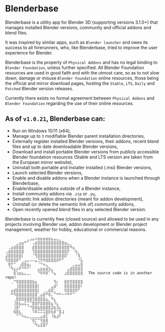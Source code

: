 # Blenderbase

Blenderbase is a utility app for Blender 3D (supporting versions 3.1.0+) that manages installed Blender versions, community and official addons and blend files.

It was inspired by similar apps, such as `Blender launcher` and owes its success to all forerunners, who, like Blenderbase, tried to improve the user experience for Blender.

Blenderbase is the property of `Physical Addons` and has no legal binding to `Blender Foundation`, unless further specified. All Blender Foundation resources are used in good faith and with the utmost care, so as to not slow down, damage or misuse `Blender Foundation` online resources, those being the official and mirror download pages, hosting the `Stable`, `LTS`, `Daily` and `Patched` Blender version releases. 

Currently there exists no formal agreement between `Physical Addons` and `Blender Foundation` regarding the use of their online resources.

## As of `v1.0.21`, Blenderbase can:
- Run on Windows 10/11 (x64),
- Manage up to `3` modifiable Blender parent installation directories,
- Externally register installed Blender versions, their addons, recent blend files and up to date downloadable Blender versions,
- Download and install portable Blender versions from publicly accessible Blender foundation resources (Stable and LTS version are taken from the European mirror website),
- Uninstall both portable and installer installed (.msi) Blender versions,
- Launch selected Blender versions, 
- Enable and disable addons when a Blender instance is launched through Blenderbase,
- Enable/disable addons outside of a Blender instance,
- Install community addons via `.zip` or `.py`,
- Semantic link addon directories (meant for addon development),
- Uninstall (or delete the semantic link of) community addons,
- Open recently opened blend files in any selected Blender version.

Blenderbase is currently free (closed source) and allowed to be used in any projects involving Blender use, addon development or Blender project management, weather for hobby, educational or commercial reasons.

```
⠀⠀⠀⠀⠀⠀⠀⠀⣀⣠⣤⠴⣶⣶⣶⣶⣶⣦⣤⣄⣀⠀⠀⠀⠀⠀⠀⠀⠀⠀⠀
⠀⠀⠀⠀⣀⣴⣶⠛⠉⠀⢠⣾⣿⣿⣿⣿⣿⣿⣿⣿⣿⣿⣶⣄⡀⠀⠀⠀⠀⠀⠀
⠀⢀⣴⣾⣿⣿⣿⠀⠀⠀⣾⣿⣿⣿⣿⣿⣿⣿⣿⣿⣿⣿⣿⣿⠻⣦⠀⠀⠀⠀⠀
⢠⣾⣿⣿⣿⣿⣿⠀⠀⠀⢹⣿⣿⣿⣿⣿⣿⣿⣿⣿⣿⣿⣿⡟⠀⠈⢷⡀⠀⠀⠀
⣼⣿⣿⣿⣿⣿⡇⠀⠀⠀⠈⢻⣿⣿⣿⣿⣿⣿⣿⣿⣿⣿⡿⠁⠀⠀⠈⢿⡀⠀⠀
⢻⣿⣿⣿⡿⠋⢀⣠⡤⠤⠤⣤⣙⡻⠿⣿⣿⣿⣿⡿⠟⠋⠀⠀⠀⠀⠀⠘⣧⠀⠀
⠀⢿⡛⠉⠀⢠⣿⣿⣶⡄⠀⠀⠈⠙⠶⣄⠀⠀⠀⠀⠀⠀⠀⠀⠀⣀⣤⣤⣿⠀⠀
⠀⠈⠻⣦⡴⠟⠙⠛⠋⠁⠀⠀⣤⣶⣶⣾⣳⣄⠀⠀⠀⠀⠀⣠⣾⣿⣿⣿⣿⠀⠀
⠀⠀⠀⣿⢱⣶⣦⣄⣀⡀⠀⠀⠙⠿⠿⡿⠁⠙⣦⠀⠀⠀⣰⣿⣿⣿⣿⣿⣿⠀⠀The source code is in another repo!
⠀⠀⢀⠙⢿⣿⣿⣿⣿⣿⣷⣦⠀⠀⠀⠀⠀⠀⢻⡆⠀⠀⣿⣿⣻⣿⣿⣿⣿⠀⠀
⠀⠀⠀⠀⢸⣿⣿⣿⣿⣿⣿⣿⡇⠀⠀⠀⠀⣠⣾⠃⠀⠀⣿⣿⣿⣿⣿⣿⠇⠀⠀
⠀⠀⣴⣾⣿⣿⣿⣿⣿⣿⣿⣿⡇⠀⢀⣀⣾⣿⣁⠀⠀⠀⢿⣿⣿⣿⡿⠋⠀⠀⠀
⠀⠀⠛⠻⣿⣿⣿⣿⣿⣿⣿⣿⢁⣴⣿⠛⢿⡄⠉⠛⠛⠒⠚⠛⠛⠉⠀⠀⠀⠀⠀
⠀⠀⠀⢀⣿⣿⣿⣿⣿⣿⣻⣿⣿⣿⣿⣦⡀⠻⣆⠀⠀⠀⠀⠀⠀⠀⠀⠀⠀⠀⠀
⠀⠀⠀⢸⣿⣧⣤⣭⣉⠉⣿⣿⡟⣿⣿⣿⣿⣦⠹⣆⠀⠀⠀⠀⠀
⠀⠀⠀⢸⣿⠃⠀⠀⠈⠙⣿⣿⣷⣿⣿⣿⣿⣽⣷⢽⣆⠀
⠀⠀⠀⢿⣿⣧⡀⠀⠀⠀⠹⠿⠭⠭⢭⣿⡿⢷⡿⠉⣿⢼⠀⠀⠀
⠀⠀⠀⠀⠉⠉⠳⢦⣄⣀⣀⣀⣀⣤⣾⣏⠀⠸⣷⣼⠏⠀⠀⠀⠀⠀⠀
⠀⠀⠀⠀⠀⠀⠀⠀⠀⠈⢿⡍⠉⢻⣿⣿⠀⠀⠀⠀⠀⠀⠀⠀⠀⠀⠀⠀⠀⠀⠀
⠀⠀⠀⠀⠀⠀⠀⠀⠀⠀⠈⠻⣦⣽⣿⠏⠀⠀⠀⠀⠀⠀⠀⠀⠀⠀⠀⠀⠀⠀⠀⠀⠀⠀⠀⠀⠀⠀⠀⠀⠀⠀⠀⠀⠀⠀⠀
```
